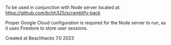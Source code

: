 To be used in conjunction with Node server located at: https://github.com/bchh325/scramblify-back

Proper Google Cloud configuration is required for the Node server to run, as it uses Firestore to store user sessions.

Created at Beachhacks 7.0 2023
